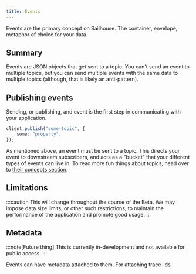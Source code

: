 ```yaml
---
title: Events
---
```


Events are the primary concept on Sailhouse. The container, envelope, metaphor of choice for your data.

## Summary

Events are JSON objects that get sent to a topic. You can't send an event to multiple topics, but you can send multiple events with the same data to multiple topics (although, that is likely an anti-pattern).

## Publishing events

Sending, or publishing, and event is the first step in communicating with your application.


```ts
client.publish("some-topic", {
    some: "property",
});
```

As mentioned above, an event must be sent to a topic. This directs your event to downstream subscribers, and acts as a "bucket" that your different types of events can live in. To read more fun things about topics, head over to [their concepts section](/concepts/topics).

## Limitations

:::caution
This will change throughout the course of the Beta. We may impose data size limits, or other such restrictions, to maintain the performance of the application and promote good usage.
:::

## Metadata
:::note[Future thing]
This is currently in-development and not available for public access.
:::

Events can have metadata attached to them. For attaching trace-ids
